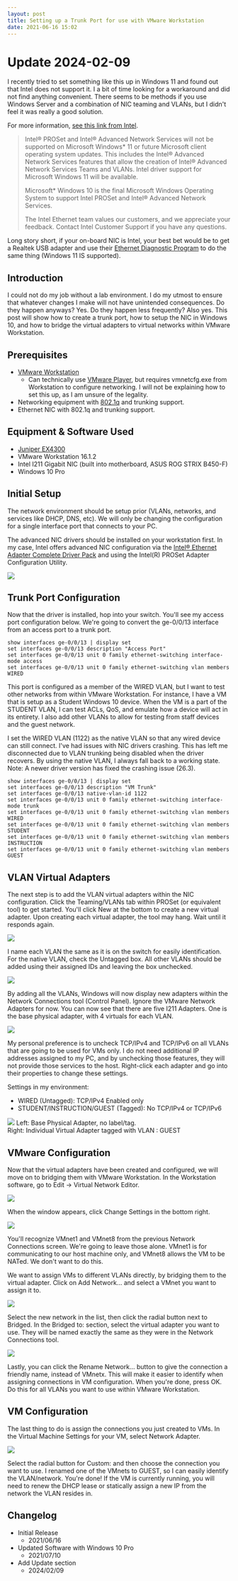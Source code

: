 ```yaml
---
layout: post
title: Setting up a Trunk Port for use with VMware Workstation
date: 2021-06-16 15:02
---
```


# Update 2024-02-09

I recently tried to set something like this up in Windows 11 and found out that Intel does not support it. I a bit of time looking for a workaround and did not find anything convenient. There seems to be methods if you use Windows Server and a combination of NIC teaming and VLANs, but I didn't feel it was really a good solution.

For more information, [see this link from Intel](https://www.intel.com/content/www/us/en/support/articles/000087483/ethernet-products.html).

> Intel® PROSet and Intel® Advanced Network Services will not be supported on Microsoft Windows* 11 or future Microsoft client operating system updates. This includes the Intel® Advanced Network Services features that allow the creation of Intel® Advanced Network Services Teams and VLANs. Intel driver support for Microsoft Windows 11 will be available.
>
> Microsoft* Windows 10 is the final Microsoft Windows Operating System to support Intel PROSet and Intel® Advanced Network Services.
>
> The Intel Ethernet team values our customers, and we appreciate your feedback. Contact Intel Customer Support if you have any questions.

Long story short, if your on-board NIC is Intel, your best bet would be to get a Realtek USB adapter and use their [Ethernet Diagnostic Program](https://www.realtek.com/en/component/zoo/category/network-interface-controllers-10-100-1000m-gigabit-ethernet-pci-express-software) to do the same thing (Windows 11 IS supported).

## Introduction

I could not do my job without a lab environment. I do my utmost to ensure that whatever changes I make will not have unintended consequences. Do they happen anyways? Yes. Do they happen less frequently? Also yes. This post will show how to create a trunk port, how to setup the NIC in Windows 10, and how to bridge the virtual adapters to virtual networks within VMware Workstation.

## Prerequisites

- <a rel="noreferrer noopener" href="https://www.vmware.com/products/workstation-pro.html" target="_blank">VMware Workstation</a>
  - Can technically use <a rel="noreferrer noopener" href="https://www.vmware.com/products/workstation-player.html" target="_blank">VMware Player</a>, but requires vmnetcfg.exe from Workstation to configure networking. I will not be explaining how to set this up, as I am unsure of the legality.
- Networking equipment with <a rel="noreferrer noopener" href="https://en.wikipedia.org/wiki/IEEE_802.1Q" target="_blank">802.1q</a> and trunking support.
- Ethernet NIC with 802.1q and trunking support.

## Equipment &amp; Software Used

- <a rel="noreferrer noopener" href="https://www.juniper.net/us/en/products-services/switching/ex-series/ex4300/" target="_blank">Juniper EX4300</a>
- VMware Workstation 16.1.2
- Intel I211 Gigabit NIC (built into motherboard, ASUS ROG STRIX B450-F)
- Windows 10 Pro

## Initial Setup

The network environment should be setup prior (VLANs, networks, and services like DHCP, DNS, etc). We will only be changing the configuration for a single interface port that connects to your PC.

The advanced NIC drivers should be installed on your workstation first. In my case, Intel offers advanced NIC configuration via the <a rel="noreferrer noopener" href="https://downloadcenter.intel.com/download/22283/Intel-Ethernet-Adapter-Complete-Driver-Pack" target="_blank">Intel® Ethernet Adapter Complete Driver Pack</a> and using the Intel(R) PROSet Adapter Configuration Utility.

![](/images/2021-06-16_i1.png)

## Trunk Port Configuration

Now that the driver is installed, hop into your switch. You'll see my access port configuration below. We're going to convert the ge-0/0/13 interface from an access port to a trunk port.

```text
show interfaces ge-0/0/13 | display set
set interfaces ge-0/0/13 description "Access Port"
set interfaces ge-0/0/13 unit 0 family ethernet-switching interface-mode access
set interfaces ge-0/0/13 unit 0 family ethernet-switching vlan members WIRED
```

This port is configured as a member of the WIRED VLAN, but I want to test other networks from within VMware Workstation. For instance, I have a VM that is setup as a Student Windows 10 device. When the VM is a part of the STUDENT VLAN, I can test ACLs, QoS, and emulate how a device will act in its entirety. I also add other VLANs to allow for testing from staff devices and the guest network. 

I set the WIRED VLAN (1122) as the native VLAN so that any wired device can still connect. I've had issues with NIC drivers crashing. This has left me disconnected due to VLAN trunking being disabled when the driver recovers. By using the native VLAN, I always fall back to a working state. Note: A newer driver version has fixed the crashing issue (26.3).

```text
show interfaces ge-0/0/13 | display set
set interfaces ge-0/0/13 description "VM Trunk"
set interfaces ge-0/0/13 native-vlan-id 1122
set interfaces ge-0/0/13 unit 0 family ethernet-switching interface-mode trunk
set interfaces ge-0/0/13 unit 0 family ethernet-switching vlan members WIRED
set interfaces ge-0/0/13 unit 0 family ethernet-switching vlan members STUDENT
set interfaces ge-0/0/13 unit 0 family ethernet-switching vlan members INSTRUCTION
set interfaces ge-0/0/13 unit 0 family ethernet-switching vlan members GUEST
```

## VLAN Virtual Adapters

The next step is to add the VLAN virtual adapters within the NIC configuration. Click the Teaming/VLANs tab within PROSet (or equivalent tool) to get started. You'll click New at the bottom to create a new virtual adapter. Upon creating each virtual adapter, the tool may hang. Wait until it responds again.

![](/images/2021-06-16_i2.png)

I name each VLAN the same as it is on the switch for easily identification. For the native VLAN, check the Untagged box. All other VLANs should be added using their assigned IDs and leaving the box unchecked.

![](/images/2021-06-16_i3.png)

By adding all the VLANs, Windows will now display new adapters within the Network Connections tool (Control Panel). Ignore the VMware Network Adapters for now. You can now see that there are five I211 Adapters. One is the base physical adapter, with 4 virtuals for each VLAN.

![](/images/2021-06-16_i4.png)

My personal preference is to uncheck TCP/IPv4 and TCP/IPv6 on all VLANs that are going to be used for VMs only. I do not need additional IP addresses assigned to my PC, and by unchecking those features, they will not provide those services to the host. Right-click each adapter and go into their properties to change these settings.

Settings in my environment:
- WIRED (Untagged): TCP/IPv4 Enabled only
- STUDENT/INSTRUCTION/GUEST (Tagged): No TCP/IPv4 or TCP/IPv6

![](/images/2021-06-16_i5.png)
Left: Base Physical Adapter, no label/tag.<br>Right: Individual Virtual Adapter tagged with VLAN : GUEST

## VMware Configuration

Now that the virtual adapters have been created and configured, we will move on to bridging them with VMware Workstation. In the Workstation software, go to Edit -&gt; Virtual Network Editor. 

![](/images/2021-06-16_i6.png)

When the window appears, click Change Settings in the bottom right.

![](/images/2021-06-16_i7.png)

You'll recognize VMnet1 and VMnet8 from the previous Network Connections screen. We're going to leave those alone. VMnet1 is for communicating to our host machine only, and VMnet8 allows the VM to be NATed. We don't want to do this.

We want to assign VMs to different VLANs directly, by bridging them to the virtual adapter. Click on Add Network... and select a VMnet you want to assign it to.

![](/images/2021-06-16_i8.png)

Select the new network in the list, then click the radial button next to Bridged. In the Bridged to: section, select the virtual adapter you want to use. They will be named exactly the same as they were in the Network Connections tool.

![](/images/2021-06-16_i9.png)

Lastly, you can click the Rename Network... button to give the connection a friendly name, instead of VMnetx. This will make it easier to identify when assigning connections in VM configuration. When you're done, press OK. Do this for all VLANs you want to use within VMware Workstation.

## VM Configuration

The last thing to do is assign the connections you just created to VMs. In the Virtual Machine Settings for your VM, select Network Adapter.

![](/images/2021-06-16_i10.png)

Select the radial button for Custom: and then choose the connection you want to use. I renamed one of the VMnets to GUEST, so I can easily identify the VLAN/network. You're done! If the VM is currently running, you will need to renew the DHCP lease or statically assign a new IP from the network the VLAN resides in.

## Changelog

- Initial Release
  - 2021/06/16
- Updated Software with Windows 10 Pro
  - 2021/07/10
- Add Update section
  - 2024/02/09
